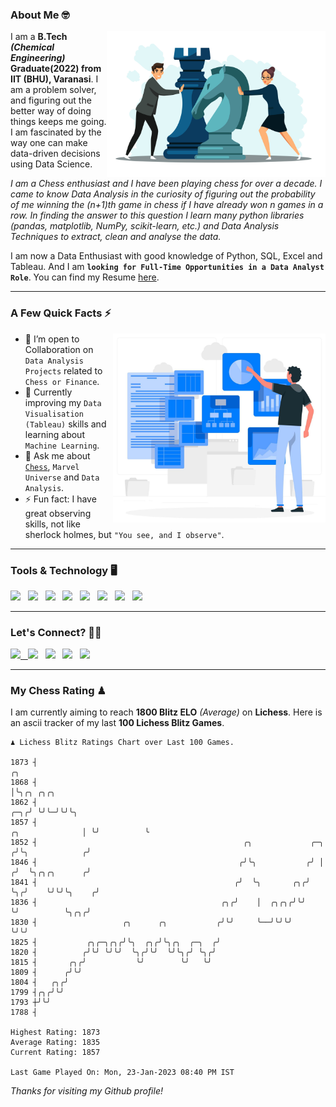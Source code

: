 ### About Me 🤓
<img align="right" alt="Coding" width="350" src="https://github.com/Laxman-Lakhan/Laxman-Lakhan/blob/master/Assets/Chess_Vector.jpg">   

I am a **B.Tech** _**(Chemical Engineering)**_ **Graduate(2022) from IIT (BHU), Varanasi**. I am a problem solver, and figuring out the better way of doing things keeps me going. I am fascinated by the way one can make data-driven decisions using Data Science. 

_I am a Chess enthusiast and I have been playing chess for over a decade. I came to know Data Analysis in the curiosity of figuring out the probability of me winning the (n+1)th game in chess if I have already won n games in a row. In finding the answer to this question I learn many python libraries (pandas, matplotlib, NumPy, scikit-learn, etc.) and Data Analysis Techniques to extract, clean and analyse the data._

I am now a Data Enthusiast with good knowledge of Python, SQL, Excel and Tableau. And I am **`looking for Full-Time Opportunities in a Data Analyst Role`**. You can find my Resume
 [here](https://drive.google.com/file/d/1UIOoogRLj5eGQFQBkuvMmTISZVdl2Ok7/view?usp=sharing).


---

### A Few Quick Facts ⚡️
<img align="right" alt="Coding" width="340" src="https://github.com/Laxman-Lakhan/Laxman-Lakhan/blob/master/Assets/Data_Vector.jpg">   

- 🤝 I’m open to Collaboration on `Data Analysis Projects` related to `Chess or Finance`.
- 📖 Currently improving my `Data Visualisation (Tableau)` skills and learning about `Machine Learning`.
- 💬 Ask me about [`Chess`](https://lichess.org/@/YourKingIsInDanger), `Marvel Universe` and `Data Analysis`.
- ⚡️ Fun fact: I have great observing skills, not like sherlock holmes, but `"You see, and I observe"`.

---
### Tools & Technology 🖥

<img src="https://img.shields.io/badge/Python-white?logo=Python&logoColor=ColorName&style=ShieldStyle" /> &nbsp;
<img src="https://img.shields.io/badge/MySQL-white?logo=MySQL&logoColor=ColorName&style=ShieldStyle" /> &nbsp;
<img src="https://img.shields.io/badge/Tableau-white?logo=Tableau&logoColor=ColorName&style=ShieldStyle" /> &nbsp;
<img src="https://img.shields.io/badge/Excel-white?logo=Microsoft+Excel&logoColor=196F3D&style=ShieldStyle" /> &nbsp;
<img src="https://img.shields.io/badge/Jupyter-white?logo=Jupyter&logoColor=ColorName&style=ShieldStyle" /> &nbsp;
<img src="https://img.shields.io/badge/pandas-white?logo=Pandas&logoColor=000080&style=ShieldStyle" /> &nbsp;
<img src="https://img.shields.io/badge/numpy-white?logo=Numpy&logoColor=85C1E9&style=ShieldStyle" /> &nbsp;
<img src="https://img.shields.io/badge/scikit learn-white?logo=Scikit+Learn&logoColor=ColorName&style=ShieldStyle" /> &nbsp;



---

### Let's Connect? 🫳🏻

<a href="mailto:laxmansingh.lakhan@gmail.com"> <img src="https://img.icons8.com/fluent/48/000000/gmail.png" width="3.5%"/> &nbsp;
[<img src="https://img.icons8.com/color/48/000000/linkedin.png" width="3.5%"/>](https://www.linkedin.com/in/laxman-lakhan/)  &nbsp;
[<img src="https://img.icons8.com/fluent/48/000000/facebook-new.png" width="3.5%"/>](https://www.facebook.com/s.laxmanlakhan/)  &nbsp;
[<img src="https://img.icons8.com/fluent/48/000000/instagram-new.png" width="3.5%"/>](https://www.instagram.com/laxman.lakhan/)  &nbsp;
[<img src="https://img.icons8.com/color/48/000000/twitter.png" width="3.5%"/>](https://twitter.com/laxman__lakhan)  &nbsp;

 ---
  
### My Chess Rating ♟
  
I am currently aiming to reach **1800 Blitz ELO** *(Average)* on **Lichess**. Here is an ascii tracker of my last **100 Lichess Blitz Games**.

  ```
  ♟︎ 𝙻𝚒𝚌𝚑𝚎𝚜𝚜 𝙱𝚕𝚒𝚝𝚣 𝚁𝚊𝚝𝚒𝚗𝚐𝚜 𝙲𝚑𝚊𝚛𝚝 𝚘𝚟𝚎𝚛 𝙻𝚊𝚜𝚝 𝟷00 𝙶𝚊𝚖𝚎𝚜.
  
1873 ┤                                                                                        ╭╮
1868 ┤                                                                                        │╰╮╭╮ ╭╮╭╮
1862 ┤                                                                                    ╭─╮╭╯ ╰╯╰─╯╰╯╰╮
1857 ┤                                                                    ╭╮              │ ╰╯          ╰
1852 ┤                                              ╭╮             ╭─╮   ╭╯╰╮            ╭╯
1846 ┤                                             ╭╯╰╮           ╭╯ │  ╭╯  ╰╮╭╮╭╮      ╭╯
1841 ┤                                            ╭╯  ╰╮       ╭╮╭╯  ╰╮╭╯    ╰╯╰╯╰╮    ╭╯
1836 ┤                                         ╭╮╭╯    │  ╭╮╭╮╭╯╰╯    ╰╯          ╰╮╭╮╭╯
1830 ┤                   ╭╮      ╭╮           ╭╯╰╯     ╰──╯╰╯╰╯                    ╰╯╰╯
1825 ┤           ╭╮╭─╮╭╮╭╯╰╮  ╭╮╭╯╰╮╭╮  ╭─╮  ╭╯
1820 ┤          ╭╯╰╯ ╰╯╰╯  ╰╮╭╯╰╯  ╰╯╰╮╭╯ ╰╮╭╯
1815 ┤       ╭╮╭╯           ╰╯        ╰╯   ╰╯
1809 ┤      ╭╯╰╯
1804 ┤   ╭╮╭╯
1799 ┤╭╮╭╯╰╯
1793 ┼╯╰╯
1788 ┤ 

Highest Rating: 1873
Average Rating: 1835
Current Rating: 1857 

Last Game Played On: Mon, 23-Jan-2023 08:40 PM IST
  ```
  
  
*Thanks for visiting my Github profile!*
